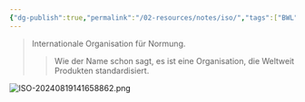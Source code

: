 ```yaml
---
{"dg-publish":true,"permalink":"/02-resources/notes/iso/","tags":["BWL","netzwerk/ISO"],"noteIcon":"","updated":"2025-09-05T10:44:06.000+02:00"}
---
```


>Internationale Organisation für Normung.
>>Wie der Name schon sagt, es ist eine Organisation, die Weltweit Produkten standardisiert.

![ISO-20240819141658862.png](/img/user/02%20-%20RESOURCES/Files/IMG/ISO-20240819141658862.png)